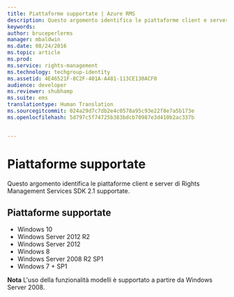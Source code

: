 ```yaml
---
title: Piattaforme supportate | Azure RMS
description: Questo argomento identifica le piattaforme client e server di Rights Management Services SDK 2.1 supportate.
keywords: 
author: bruceperlerms
manager: mbaldwin
ms.date: 08/24/2016
ms.topic: article
ms.prod: 
ms.service: rights-management
ms.technology: techgroup-identity
ms.assetid: 4E46521F-8C2F-401A-A481-113CE130ACF0
audience: developer
ms.reviewer: shubhamp
ms.suite: ems
translationtype: Human Translation
ms.sourcegitcommit: 024a29d7c7db2e4c0578a95c93e22f8e7a5b173e
ms.openlocfilehash: 5d797c5f74725b383bdcb70987e3d410b2ac337b


---
```


# Piattaforme supportate

Questo argomento identifica le piattaforme client e server di Rights Management Services SDK 2.1 supportate.

## Piattaforme supportate

-   Windows 10
-   Windows Server 2012 R2
-   Windows Server 2012
-   Windows 8
-   Windows Server 2008 R2 SP1
-   Windows 7 + SP1

**Nota**  L'uso della funzionalità modelli è supportato a partire da Windows Server 2008.

 

 

 






<!--HONumber=Aug16_HO4-->


